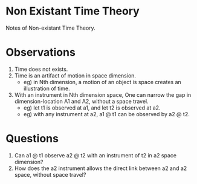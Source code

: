 # Non Existant Time Theory
Notes of Non-existant Time Theory.

# Observations
1. Time does not exists.
2. Time is an artifact of motion in space dimension.  
   - eg) in Nth dimension, a motion of an object is space creates an illustration of time.
3. With an instrument in Nth dimension space, 
   One can narrow the gap in dimension-location A1 and A2, without a space travel.
   - eg) let t1 is observed at a1, and let t2 is observed at a2.
   - eg) with any instrument at a2, a1 @ t1 can be observed by a2 @ t2.
   
# Questions   
1. Can a1 @ t1 observe a2 @ t2 with an instrument of t2 in a2 space dimension?
2. How does the a2 instrument allows the direct link between a2 and a2 space, without space travel?

   
